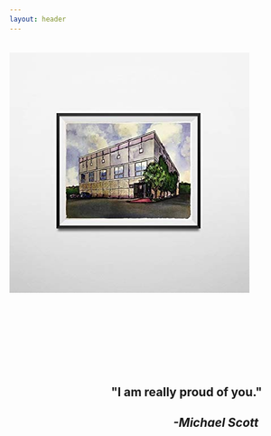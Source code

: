 ```yaml
---
layout: header
---
```


<div id="img1">
  <div class="img-wrap-one">
    <img src="dundermifflin.jpg" alt="Dunder Mifflin Inc. Watercolor" style="width:425px;height:425px;margin-right:130px;margin-top:20px"/>
  </div>
  <div class="desc-one">
    <h2 style="margin-left:180px; margin-top:160px;">"I am really proud of you."</h2>
    <em><h2 style="margin-left:290px">-Michael Scott</h2></em>
  </div>
</div>

